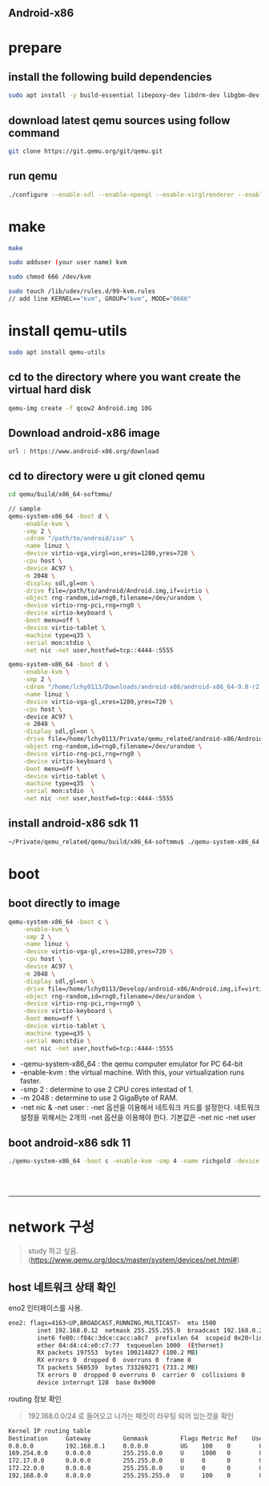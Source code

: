 Android-x86 
-----


# prepare

## install the following build dependencies 

```bash
sudo apt install -y build-essential libepoxy-dev libdrm-dev libgbm-dev libx11-dev libvirglrenderer-dev libpulse-dev libsdl2-dev libgtk-3-dev libsdl1.2-dev ninja-build
```

## download latest qemu sources using follow command

```bash
git clone https://git.qemu.org/git/qemu.git
```


## run qemu

```bash
./configure --enable-sdl --enable-opengl --enable-virglrenderer --enable-system --enable-modules --audio-drv-list=pa --target-list=x86_64-softmmu --enable-kvm --enable-gtk --enable-slirp --enable-debug
```


# make

```bash
make

sudo adduser (your user name) kvm

sudo chmod 666 /dev/kvm

sudo touch /lib/udev/rules.d/99-kvm.rules
// add line KERNEL=="kvm", GROUP="kvm", MODE="0666"
```


# install qemu-utils

```bash
sudo apt install qemu-utils
```

## cd to the directory where you want create the virtual hard disk

```bash
qemu-img create -f qcow2 Android.img 10G
```

## Download android-x86 image 
	url : https://www.android-x86.org/download

## cd to directory were u git cloned qemu

```bash
cd qemu/build/x86_64-softmmu/

// sample
qemu-system-x86_64 -boot d \
    -enable-kvm \
    -smp 2 \
    -cdrom "/path/to/android/iso" \
    -name linuz \
    -device virtio-vga,virgl=on,xres=1280,yres=720 \
    -cpu host \
    -device AC97 \
    -m 2048 \
    -display sdl,gl=on \
    -drive file=/path/to/android/Android.img,if=virtio \
    -object rng-random,id=rng0,filename=/dev/urandom \
    -device virtio-rng-pci,rng=rng0 \
    -device virtio-keyboard \
    -boot menu=off \
    -device virtio-tablet \
    -machine type=q35 \
    -serial mon:stdio \
    -net nic -net user,hostfwd=tcp::4444-:5555

```

```bash
qemu-system-x86_64 -boot d \
	-enable-kvm \
	-smp 2 \
	-cdrom "/home/lchy0113/Downloads/android-x86/android-x86_64-9.0-r2.iso" \
	-name linuz \
	-device virtio-vga-gl,xres=1280,yres=720 \
	-cpu host \ 
	-device AC97 \
	-m 2048 \
	-display sdl,gl=on \
	-drive file=/home/lchy0113/Private/qemu_related/android-x86/Android.img,if=virtio \
	-object rng-random,id=rng0,filename=/dev/urandom \
	-device virtio-rng-pci,rng=rng0 \
	-device virtio-keyboard \
	-boot menu=off \
	-device virtio-tablet \
	-machine type=q35  \
	-serial mon:stdio  \
	-net nic -net user,hostfwd=tcp::4444-:5555
```

## install android-x86 sdk 11
```bash
~/Private/qemu_related/qemu/build/x86_64-softmmu$ ./qemu-system-x86_64 -boot d -enable-kvm -smp 4 -cdrom "/home/lchy0113/Develop/android-x86/android_x86_64-11.iso" -name lunuz -device virtio-vga-gl,xres=1280,yres=720  -cpu host -m 4096 -display sdl,gl=on -drive file=/home/lchy0113/Develop/android-x86/Android-11.img,if=virtio -object rng-random,id=rng0,filename=/dev/urandom -device virtio-rng-pci,rng=rng0 -device virtio-keyboard  -boot menu=off  -device virtio-tablet  -machine type=q35  -serial mon:stdio  -net nic -net user,hostfwd=tcp::4444-:5555

```

# boot

## boot directly to image 

```bash
qemu-system-x86_64 -boot c \
    -enable-kvm \
    -smp 2 \
    -name linuz \
	-device virtio-vga-gl,xres=1280,yres=720 \
    -cpu host \
    -device AC97 \
    -m 2048 \
    -display sdl,gl=on \
	-drive file=/home/lchy0113/Develop/android-x86/Android.img,if=virtio \
    -object rng-random,id=rng0,filename=/dev/urandom \
    -device virtio-rng-pci,rng=rng0 \
    -device virtio-keyboard \
    -boot menu=off \
    -device virtio-tablet \
    -machine type=q35 \
    -serial mon:stdio \
	-net nic -net user,hostfwd=tcp::4444-:5555
```
 - -qemu-system-x86_64 : the qemu computer emulator for PC 64-bit
 - -enable-kvm : the virtual machine. With this, your virtualization runs faster.
 - -smp 2 : determine to use 2 CPU cores intestad of 1.
 - -m 2048 : determine to use 2 GigaByte of RAM.
 - -net nic & -net user : -net 옵션을 이용해서 네트워크 카드를 설정한다. 네트워크 설정을 위해서는 2개의 -net 옵션을 이용해야 한다. 기본값은 -net nic -net user


## boot android-x86 sdk 11

```bash
./qemu-system-x86_64 -boot c -enable-kvm -smp 4 -name richgold -device virtio-vga-gl,xres=1280,yres=720 -cpu host -m 4096 -display sdl,gl=on -drive file=/home/lchy0113/Develop/android-x86/Android-11.img,if=virtio -object rng-random,id=rng0,filename=/dev/urandom  -device virtio-rng-pci,rng=rng0 -device virtio-keyboard -boot menu=off -device virtio-tablet -machine type=q35 -serial mon:stdio -net nic -net user,hostfwd=tcp::4444-:5555
```
</br>
</br>

-----

# network 구성

> study 하고 싶음. (https://www.qemu.org/docs/master/system/devices/net.html#)

## host 네트워크 상태 확인

 eno2 인터페이스를 사용.
```bash
eno2: flags=4163<UP,BROADCAST,RUNNING,MULTICAST>  mtu 1500
        inet 192.168.0.12  netmask 255.255.255.0  broadcast 192.168.0.255
        inet6 fe80::f84c:3dce:cacc:a8c7  prefixlen 64  scopeid 0x20<link>
        ether 04:d4:c4:e0:c7:77  txqueuelen 1000  (Ethernet)
        RX packets 197553  bytes 100214827 (100.2 MB)
        RX errors 0  dropped 0  overruns 0  frame 0
        TX packets 560539  bytes 733269271 (733.2 MB)
        TX errors 0  dropped 0 overruns 0  carrier 0  collisions 0
        device interrupt 128  base 0x9000
```

 routing 정보 확인

 > 192.168.0.0/24 로 들어오고 나가는 패킷이 라우팅 되어 있는것을 확인
```bash
Kernel IP routing table
Destination     Gateway         Genmask         Flags Metric Ref    Use Iface
0.0.0.0         192.168.0.1     0.0.0.0         UG    100    0        0 eno2
169.254.0.0     0.0.0.0         255.255.0.0     U     1000   0        0 eno2
172.17.0.0      0.0.0.0         255.255.0.0     U     0      0        0 docker0
172.22.0.0      0.0.0.0         255.255.0.0     U     0      0        0 br-d2983195817d
192.168.0.0     0.0.0.0         255.255.255.0   U     100    0        0 eno2
```
